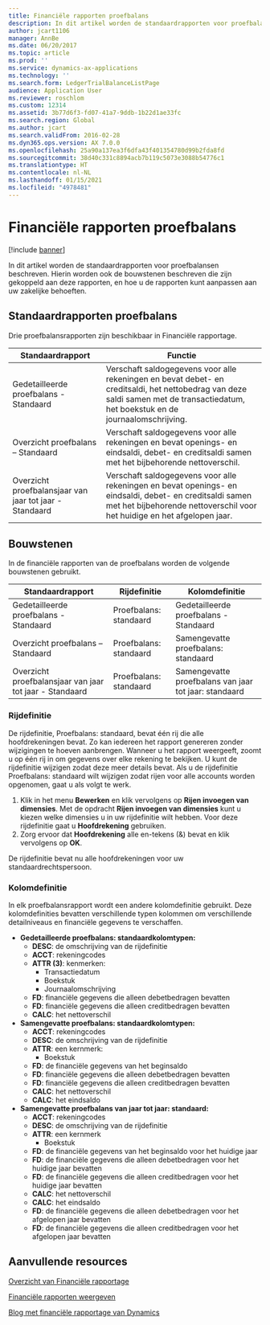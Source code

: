 ```yaml
---
title: Financiële rapporten proefbalans
description: In dit artikel worden de standaardrapporten voor proefbalansen beschreven. Hierin worden ook de bouwstenen beschreven die zijn gekoppeld aan deze rapporten, en hoe u de rapporten kunt aanpassen aan uw zakelijke behoeften.
author: jcart1106
manager: AnnBe
ms.date: 06/20/2017
ms.topic: article
ms.prod: ''
ms.service: dynamics-ax-applications
ms.technology: ''
ms.search.form: LedgerTrialBalanceListPage
audience: Application User
ms.reviewer: roschlom
ms.custom: 12314
ms.assetid: 3b77d6f3-fd07-41a7-9ddb-1b22d1ae33fc
ms.search.region: Global
ms.author: jcart
ms.search.validFrom: 2016-02-28
ms.dyn365.ops.version: AX 7.0.0
ms.openlocfilehash: 25a90a137ea3f6dfa43f401354780d99b2fda8fd
ms.sourcegitcommit: 38d40c331c8894acb7b119c5073e3088b54776c1
ms.translationtype: HT
ms.contentlocale: nl-NL
ms.lasthandoff: 01/15/2021
ms.locfileid: "4978481"
---
```

# <a name="trial-balance-financial-reports"></a>Financiële rapporten proefbalans

[!include [banner](../includes/banner.md)]

In dit artikel worden de standaardrapporten voor proefbalansen beschreven. Hierin worden ook de bouwstenen beschreven die zijn gekoppeld aan deze rapporten, en hoe u de rapporten kunt aanpassen aan uw zakelijke behoeften. 

<a name="default-trial-balance-reports"></a>Standaardrapporten proefbalans
-----------------------------

Drie proefbalansrapporten zijn beschikbaar in Financiële rapportage.

| Standaardrapport                                 | Functie                                                                                                                                                                                        |
|------------------------------------------------|-----------------------------------------------------------------------------------------------------------------------------------------------------------------------------------------------------|
| Gedetailleerde proefbalans - Standaard               | Verschaft saldogegevens voor alle rekeningen en bevat debet- en creditsaldi, het nettobedrag van deze saldi samen met de transactiedatum, het boekstuk en de journaalomschrijving.                  |
| Overzicht proefbalans – Standaard                | Verschaft saldogegevens voor alle rekeningen en bevat openings- en eindsaldi, debet- en creditsaldi samen met het bijbehorende nettoverschil.                                        |
| Overzicht proefbalansjaar van jaar tot jaar - Standaard | Verschaft saldogegevens voor alle rekeningen en bevat openings- en eindsaldi, debet- en creditsaldi samen met het bijbehorende nettoverschil voor het huidige en het afgelopen jaar. |

## <a name="building-blocks"></a>Bouwstenen
In de financiële rapporten van de proefbalans worden de volgende bouwstenen gebruikt.

| Standaardrapport                                 | Rijdefinitie          | Kolomdefinitie                              |
|------------------------------------------------|-------------------------|------------------------------------------------|
| Gedetailleerde proefbalans - Standaard               | Proefbalans: standaard | Gedetailleerde proefbalans - Standaard               |
| Overzicht proefbalans – Standaard                | Proefbalans: standaard | Samengevatte proefbalans: standaard                |
| Overzicht proefbalansjaar van jaar tot jaar - Standaard | Proefbalans: standaard | Samengevatte proefbalans van jaar tot jaar: standaard |

### <a name="row-definition"></a>Rijdefinitie

De rijdefinitie, Proefbalans: standaard, bevat één rij die alle hoofdrekeningen bevat. Zo kan iedereen het rapport genereren zonder wijzigingen te hoeven aanbrengen. Wanneer u het rapport weergeeft, zoomt u op één rij in om gegevens over elke rekening te bekijken. U kunt de rijdefinitie wijzigen zodat deze meer details bevat. Als u de rijdefinitie Proefbalans: standaard wilt wijzigen zodat rijen voor alle accounts worden opgenomen, gaat u als volgt te werk.

1.  Klik in het menu **Bewerken** en klik vervolgens op **Rijen invoegen van dimensies**. Met de opdracht **Rijen invoegen van dimensies** kunt u kiezen welke dimensies u in uw rijdefinitie wilt hebben. Voor deze rijdefinitie gaat u **Hoofdrekening** gebruiken.
2.  Zorg ervoor dat **Hoofdrekening** alle en-tekens (&) bevat en klik vervolgens op **OK**.

De rijdefinitie bevat nu alle hoofdrekeningen voor uw standaardrechtspersoon.

### <a name="column-definition"></a>Kolomdefinitie

In elk proefbalansrapport wordt een andere kolomdefinitie gebruikt. Deze kolomdefinities bevatten verschillende typen kolommen om verschillende detailniveaus en financiële gegevens te verschaffen.

-   **Gedetailleerde proefbalans: standaardkolomtypen:**
    -   **DESC**: de omschrijving van de rijdefinitie
    -   **ACCT**: rekeningcodes
    -   **ATTR (3)**: kenmerken:
        -   Transactiedatum
        -   Boekstuk
        -   Journaalomschrijving
    -   **FD**: financiële gegevens die alleen debetbedragen bevatten
    -   **FD**: financiële gegevens die alleen creditbedragen bevatten
    -   **CALC**: het nettoverschil
-   **Samengevatte proefbalans: standaardkolomtypen:**
    -   **ACCT**: rekeningcodes
    -   **DESC**: de omschrijving van de rijdefinitie
    -   **ATTR**: een kernmerk:
        -   Boekstuk
    -   **FD**: de financiële gegevens van het beginsaldo
    -   **FD**: financiële gegevens die alleen debetbedragen bevatten
    -   **FD**: financiële gegevens die alleen creditbedragen bevatten
    -   **CALC**: het nettoverschil
    -   **CALC**: het eindsaldo
-   **Samengevatte proefbalans van jaar tot jaar: standaard:**
    -   **ACCT**: rekeningcodes
    -   **DESC**: de omschrijving van de rijdefinitie
    -   **ATTR**: een kernmerk
        -   Boekstuk
    -   **FD**: de financiële gegevens van het beginsaldo voor het huidige jaar
    -   **FD**: de financiële gegevens die alleen debetbedragen voor het huidige jaar bevatten
    -   **FD**: de financiële gegevens die alleen creditbedragen voor het huidige jaar bevatten
    -   **CALC**: het nettoverschil
    -   **CALC**: het eindsaldo
    -   **FD**: de financiële gegevens die alleen debetbedragen voor het afgelopen jaar bevatten
    -   **FD**: de financiële gegevens die alleen creditbedragen voor het afgelopen jaar bevatten



<a name="additional-resources"></a>Aanvullende resources
--------

[Overzicht van Financiële rapportage](financial-reporting-getting-started.md)

[Financiële rapporten weergeven](view-financial-reports.md)

[Blog met financiële rapportage van Dynamics](https://blogs.msdn.com/b/dynamics_financial_reporting/)



